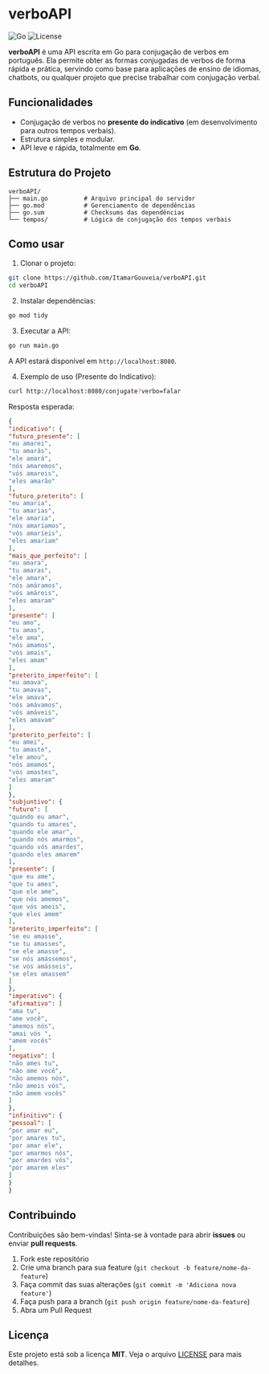 # verboAPI

![Go](https://img.shields.io/badge/Go-1.21-blue) ![License](https://img.shields.io/badge/License-MIT-green)

**verboAPI** é uma API escrita em Go para conjugação de verbos em português. Ela permite obter as formas conjugadas de verbos de forma rápida e prática, servindo como base para aplicações de ensino de idiomas, chatbots, ou qualquer projeto que precise trabalhar com conjugação verbal.

## Funcionalidades

- Conjugação de verbos no **presente do indicativo** (em desenvolvimento para outros tempos verbais).
- Estrutura simples e modular.
- API leve e rápida, totalmente em **Go**.

## Estrutura do Projeto

```
verboAPI/
├── main.go          # Arquivo principal do servidor
├── go.mod           # Gerenciamento de dependências
├── go.sum           # Checksums das dependências
└── tempos/          # Lógica de conjugação dos tempos verbais
```

## Como usar

1. Clonar o projeto:

```bash
git clone https://github.com/ItamarGouveia/verboAPI.git
cd verboAPI
```

2. Instalar dependências:

```bash
go mod tidy
```

3. Executar a API:

```bash
go run main.go
```

A API estará disponível em `http://localhost:8080`.

4. Exemplo de uso (Presente do Indicativo):

```bash
curl http://localhost:8080/conjugate?verbo=falar
```

Resposta esperada:

```json
{
"indicativo": {
"futuro_presente": [
"eu amarei",
"tu amarás",
"ele amará",
"nós amaremos",
"vós amareis",
"eles amarão"
],
"futuro_preterito": [
"eu amaria",
"tu amarias",
"ele amaria",
"nós amaríamos",
"vós amaríeis",
"eles amariam"
],
"mais_que_perfeito": [
"eu amara",
"tu amaras",
"ele amara",
"nós amáramos",
"vós amáreis",
"eles amaram"
],
"presente": [
"eu amo",
"tu amas",
"ele ama",
"nós amamos",
"vós amais",
"eles amam"
],
"preterito_imperfeito": [
"eu amava",
"tu amavas",
"ele amava",
"nós amávamos",
"vós amáveis",
"eles amavam"
],
"preterito_perfeito": [
"eu amei",
"tu amaste",
"ele amou",
"nós amamos",
"vós amastes",
"eles amaram"
]
},
"subjuntivo": {
"futuro": [
"quando eu amar",
"quando tu amares",
"quando ele amar",
"quando nós amarmos",
"quando vós amardes",
"quando eles amarem"
],
"presente": [
"que eu ame",
"que tu ames",
"que ele ame",
"que nós amemos",
"que vós ameis",
"que eles amem"
],
"preterito_imperfeito": [
"se eu amasse",
"se tu amasses",
"se ele amasse",
"se nós amássemos",
"se vós amásseis",
"se eles amassem"
]
},
"imperativo": {
"afirmativo": [
"ama tu",
"ame você",
"amemos nós",
"amai vós ",
"amem vocês"
],
"negativo": [
"não ames tu",
"não ame você",
"não amemos nós",
"não ameis vós",
"não amem vocês"
]
},
"infinitivo": {
"pessoal": [
"por amar eu",
"por amares tu",
"por amar ele",
"por amarmos nós",
"por amardes vós",
"por amarem eles"
]
}
}
```

## Contribuindo

Contribuições são bem-vindas! Sinta-se à vontade para abrir **issues** ou enviar **pull requests**.

1. Fork este repositório
2. Crie uma branch para sua feature (`git checkout -b feature/nome-da-feature`)
3. Faça commit das suas alterações (`git commit -m 'Adiciona nova feature'`)
4. Faça push para a branch (`git push origin feature/nome-da-feature`)
5. Abra um Pull Request

## Licença

Este projeto está sob a licença **MIT**. Veja o arquivo [LICENSE](LICENSE) para mais detalhes.


